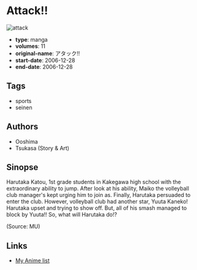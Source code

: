 # Attack!!

![attack](https://cdn.myanimelist.net/images/manga/3/194783.jpg)

-   **type**: manga
-   **volumes**: 11
-   **original-name**: アタック!!
-   **start-date**: 2006-12-28
-   **end-date**: 2006-12-28

## Tags

-   sports
-   seinen

## Authors

-   Ooshima
-   Tsukasa (Story & Art)

## Sinopse

Harutaka Katou, 1st grade students in Kakegawa high school with the extraordinary ability to jump. After look at his ability, Maiko the volleyball club manager's kept urging him to join as. Finally, Harutaka persuaded to enter the club. However, volleyball club had another star, Yuuta Kaneko! Harutaka upset and trying to show off. But, all of his smash managed to block by Yuuta!! So, what will Harutaka do!?

(Source: MU)

## Links

-   [My Anime list](https://myanimelist.net/manga/25391/Attack)
